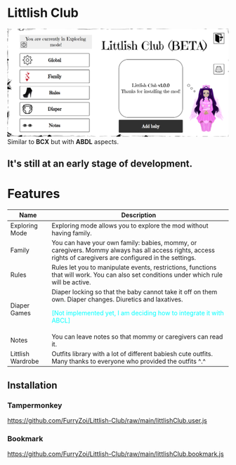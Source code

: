 # <b>Littlish Club</b>
![preview](src/images/preview.png)
Similar to <b>BCX</b> but with <b>ABDL</b> aspects.<br>
## It's still at an early stage of development.
# Features
| Name                       | Description                                                                                                                                                                                             |
|----------------------------|---------------------------------------------------------------------------------------------------------------------------------------------------------------------------------------------------------|
| Exploring Mode             | Exploring mode allows you to explore the mod without having family.                                                                                                                                     |
| Family                     | You can have your own family: babies, mommy, or caregivers. Mommy always has all access rights, access rights of caregivers are configured in the settings.                                             |
| Rules                      | Rules let you to manipulate events, restrictions, functions that will work. You can also set conditions under which rule will be active.                                                                |
| Diaper Games               | Diaper locking so that the baby cannot take it off on them own. Diaper changes. Diuretics and laxatives. <p style="color: cyan;">[Not implemented yet, I am deciding how to integrate it with ABCL]</p> |
| Notes                      | You can leave notes so that mommy or caregivers can read it.                                                                                                                                            |
| Littlish Wardrobe          | Outfits library with a lot of different babiesh cute outfits. Many thanks to everyone who provided the outfits ^.^                                                                                      |
## Installation
### Tampermonkey
https://github.com/FurryZoi/Littlish-Club/raw/main/littlishClub.user.js
### Bookmark
https://github.com/FurryZoi/Littlish-Club/raw/main/littlishClub.bookmark.js